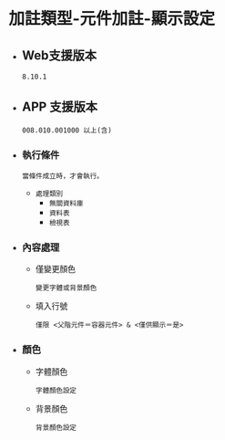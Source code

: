# 加註類型-元件加註-顯示設定

* ## Web支援版本
  
      8.10.1

* ## APP 支援版本

      008.010.001000 以上(含)

* ### 執行條件

      當條件成立時，才會執行。

  * `處理類別`
    * `無關資料庫`
    * `資料表`
    * `檢視表`

* ### 內容處理

  * 僅變更顏色

        變更字體或背景顏色

  * 填入行號

        僅限 <父階元件＝容器元件> & <僅供顯示＝是>

* ### 顏色

  * 字體顏色

        字體顏色設定

  * 背景顏色

        背景顏色設定
